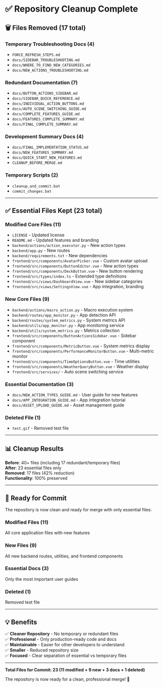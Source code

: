 # ✅ Repository Cleanup Complete

## 🗑️ Files Removed (17 total)

### Temporary Troubleshooting Docs (4)
- `FORCE_REFRESH_STEPS.md`
- `docs/SIDEBAR_TROUBLESHOOTING.md`
- `docs/WHERE_TO_FIND_NEW_CATEGORIES.md`
- `docs/NEW_ACTIONS_TROUBLESHOOTING.md`

### Redundant Documentation (7)
- `docs/BUTTON_ACTIONS_SIDEBAR.md`
- `docs/SIDEBAR_QUICK_REFERENCE.md`
- `docs/INDIVIDUAL_ACTION_BUTTONS.md`
- `docs/AUTO_SCENE_SWITCHING_GUIDE.md`
- `docs/COMPLETE_FEATURES_GUIDE.md`
- `docs/FEATURES_COMPLETE_SUMMARY.md`
- `docs/FINAL_COMPLETE_SUMMARY.md`

### Development Summary Docs (4)
- `docs/FINAL_IMPLEMENTATION_STATUS.md`
- `docs/NEW_FEATURES_SUMMARY.md`
- `docs/QUICK_START_NEW_FEATURES.md`
- `CLEANUP_BEFORE_MERGE.md`

### Temporary Scripts (2)
- `cleanup_and_commit.bat`
- `commit_changes.bat`

---

## ✅ Essential Files Kept (23 total)

### Modified Core Files (11)
- `LICENSE` - Updated license
- `README.md` - Updated features and branding
- `backend/actions/action_executor.py` - New action types
- `backend/app.py` - New routes
- `backend/requirements.txt` - New dependencies
- `frontend/src/components/AvatarPicker.vue` - Custom avatar upload
- `frontend/src/components/ButtonEditor.vue` - New action types
- `frontend/src/components/DeckButton.vue` - New button rendering
- `frontend/src/types/index.ts` - Extended type definitions
- `frontend/src/views/DashboardView.vue` - New sidebar categories
- `frontend/src/views/SettingsView.vue` - App integration, branding

### New Core Files (9)
- `backend/actions/macro_action.py` - Macro execution system
- `backend/routes/app_monitor.py` - App detection API
- `backend/routes/system_metrics.py` - System metrics API
- `backend/utils/app_monitor.py` - App monitoring service
- `backend/utils/system_metrics.py` - Metrics collection
- `frontend/src/components/ButtonActionsSidebar.vue` - Sidebar component
- `frontend/src/components/MetricButton.vue` - System metrics display
- `frontend/src/components/PerformanceMonitorButton.vue` - Multi-metric monitor
- `frontend/src/components/TimeOptionsButton.vue` - Time utilities
- `frontend/src/components/WeatherQueryButton.vue` - Weather display
- `frontend/src/services/` - Auto scene switching service

### Essential Documentation (3)
- `docs/NEW_ACTION_TYPES_GUIDE.md` - User guide for new features
- `docs/APP_INTEGRATION_GUIDE.md` - App integration tutorial
- `docs/ASSET_UPLOAD_GUIDE.md` - Asset management guide

### Deleted File (1)
- `test.gif` - Removed test file

---

## 📊 Cleanup Results

**Before**: 40+ files (including 17 redundant/temporary files)  
**After**: 23 essential files only  
**Removed**: 17 files (42% reduction)  
**Functionality**: 100% preserved

---

## 🚀 Ready for Commit

The repository is now clean and ready for merge with only essential files:

### Modified Files (11)
All core application files with new features

### New Files (9)
All new backend routes, utilities, and frontend components

### Essential Docs (3)
Only the most important user guides

### Deleted (1)
Removed test file

---

## 💡 Benefits

✅ **Cleaner Repository** - No temporary or redundant files  
✅ **Professional** - Only production-ready code and docs  
✅ **Maintainable** - Easier for other developers to understand  
✅ **Smaller** - Reduced repository size  
✅ **Focused** - Clear separation of essential vs temporary files

---

**Total Files for Commit: 23 (11 modified + 9 new + 3 docs + 1 deleted)**

The repository is now ready for a clean, professional merge! 🎉
